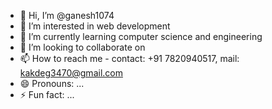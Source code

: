 - 👋 Hi, I’m @ganesh1074
- 👀 I’m interested in web development 
- 🌱 I’m currently learning computer science and engineering 
- 💞️ I’m looking to collaborate on
- 📫 How to reach me - contact: +91 7820940517, mail: kakdeg3470@gmail.com
- 😄 Pronouns: ...
- ⚡ Fun fact: ...

<!---
ganesh1074/ganesh1074 is a ✨ special ✨ repository because its `README.md` (this file) appears on your GitHub profile.
You can click the Preview link to take a look at your changes.
--->
